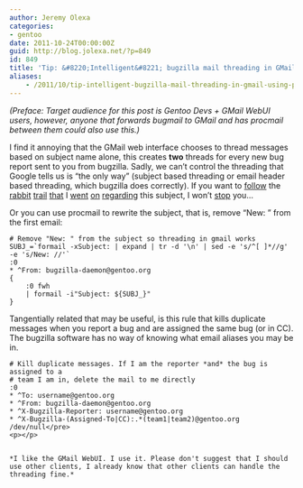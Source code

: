```yaml
---
author: Jeremy Olexa
categories:
- gentoo
date: 2011-10-24T00:00:00Z
guid: http://blog.jolexa.net/?p=849
id: 849
title: 'Tip: &#8220;Intelligent&#8221; bugzilla mail threading in GMail using procmail'
aliases:
    - /2011/10/tip-intelligent-bugzilla-mail-threading-in-gmail-using-procmail/
---
```


*(Preface: Target audience for this post is Gentoo Devs + GMail WebUI users, however, anyone that forwards bugmail to GMail and has procmail between them could also use this.)*

I find it annoying that the GMail web interface chooses to thread messages based on subject name alone, this creates **two** threads for every new bug report sent to you from bugzilla. Sadly, we can&#8217;t control the threading that Google tells us is &#8220;the only way&#8221; (subject based threading or email header based threading, which bugzilla does correctly). If you want to <a href="http://blog.mozilla.com/nnethercote/2011/06/09/gmail-and-bugzilla/" target="_blank">follow</a> the <a href="http://blog.mozilla.com/nnethercote/2011/06/10/gmail-and-bugzilla-an-update/" target="_blank">rabbit</a> <a href="https://bugzilla.mozilla.org/show_bug.cgi?id=650575" target="_blank">trail</a> <a href="https://bugzilla.mozilla.org/show_bug.cgi?id=528889" target="_blank">that</a> I <a href="https://bugzilla.mozilla.org/show_bug.cgi?id=650575#c23" target="_blank">went</a> <a href="https://bugs.gentoo.org/370977" target="_blank">on</a> <a href="https://bugzilla.mozilla.org/show_bug.cgi?id=663747" target="_blank">regarding</a> this subject, I won&#8217;t <a href="https://bugzilla.mozilla.org/show_bug.cgi?id=589128" target="_blank">stop</a> you&#8230;

Or you can use procmail to rewrite the subject, that is, remove &#8220;New: &#8221; from the first email:

    # Remove "New: " from the subject so threading in gmail works
    SUBJ_=`formail -xSubject: | expand | tr -d '\n' | sed -e 's/^[ ]*//g' -e 's/New: //'`
    :0
    * ^From: bugzilla-daemon@gentoo.org
    {
        :0 fwh
        | formail -i"Subject: ${SUBJ_}"
    }

Tangentially related that may be useful, is this rule that kills duplicate messages when you report a bug and are assigned the same bug (or in CC). The bugzilla software has no way of knowing what email aliases you may be in.

    # Kill duplicate messages. If I am the reporter *and* the bug is assigned to a
    # team I am in, delete the mail to me directly
    :0
    * ^To: username@gentoo.org
    * ^From: bugzilla-daemon@gentoo.org
    * ^X-Bugzilla-Reporter: username@gentoo.org
    * ^X-Bugzilla-(Assigned-To|CC):.*(team1|team2)@gentoo.org
    /dev/null</pre>
    <p></p>
    
    
    *I like the GMail WebUI. I use it. Please don't suggest that I should use other clients, I already know that other clients can handle the threading fine.*
